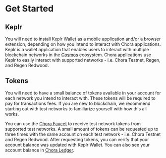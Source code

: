 # Get Started

## Keplr

You will need to install [Keplr Wallet](https://www.keplr.app/download) as a mobile application and/or a browser extension, depending on how you intend to interact with Chora applications. Keplr is a wallet application that enables users to interact with multiple blockchain networks in the [Cosmos](https://cosmos.network/) ecosystem. Chora applications use Keplr to easily interact with supported networks - i.e. Chora Testnet, Regen, and Regen Redwood.

## Tokens

You will need to have a small balance of tokens available in your account for each network you intend to interact with. These tokens will be required to pay for transactions fees. If you are new to blockchain, we recommend starting out with test networks to familiarize yourself with how this all works.

You can use the [Chora Faucet](https://faucet.chora.io/chora-testnet-1) to receive test network tokens from supported test networks. A small amount of tokens can be requested up to three times with the same account on each test network - i.e. Chora Testnet and Regen Redwood. After requesting tokens, you can verify that your account balance was updated with Keplr Wallet. You can also see your account balance in [Chora Ledger](https://ledger.chora.io/chora-testnet-1/account).

